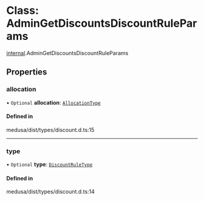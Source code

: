# Class: AdminGetDiscountsDiscountRuleParams

[internal](../modules/internal-7.md).AdminGetDiscountsDiscountRuleParams

## Properties

### allocation

• `Optional` **allocation**: [`AllocationType`](../enums/internal.AllocationType.md)

#### Defined in

medusa/dist/types/discount.d.ts:15

___

### type

• `Optional` **type**: [`DiscountRuleType`](../enums/internal.DiscountRuleType.md)

#### Defined in

medusa/dist/types/discount.d.ts:14
